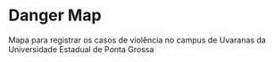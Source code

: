 # Danger Map #

Mapa para registrar os casos de violência no campus de Uvaranas da Universidade Estadual de Ponta Grossa